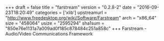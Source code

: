 +++
draft = false
title = "farstream"
version = "0.2.8-2"
date = "2016-09-23T18:20:49"
categories = ['xlib']
upstreamurl = "http://www.freedesktop.org/wiki/Software/Farstream"
arch = "x86_64"
size = "458064"
usize = "2595294"
sha1sum = "850e76e1131a7a009ad0f185c878484c251a858c"
+++
Farstream - Audio/Video Communications Framework